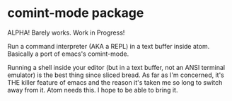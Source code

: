 # comint-mode package

ALPHA! Barely works. Work in Progress!

Run a command interpreter (AKA a REPL) in a text buffer inside atom. Basically a port of emacs's comint-mode.

Running a shell inside your editor (but in a text buffer, not an ANSI terminal emulator) is the best thing since sliced bread. As far as I'm concerned, it's THE killer feature of emacs and the reason it's taken me so long to switch away from it. Atom needs this. I hope to be able to bring it.


